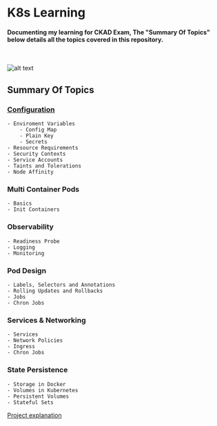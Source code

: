 # K8s Learning
<h4>Documenting my learning for CKAD Exam, The "Summary Of Topics" below details all the topics covered in this repository.</h4>
<br>

![alt text](https://codefresh.io/wp-content/uploads/2017/02/Intro-to-Kubernetes-blog-b-2.png)<br>

<h2>Summary Of Topics</h2>
<h3>


[Configuration](https://github.com/EAS-Kalem/k8-learning/tree/main/Configuration%20Module) 
</h3>

```
- Enviroment Variables
    - Config Map
    - Plain Key
    - Secrets
- Resource Requirements
- Security Contexts
- Service Accounts
- Taints and Tolerations
- Node Affinity
```

<h3>Multi Container Pods</h3>

```
- Basics
- Init Containers
```

<h3>Observability</h3>

```
- Readiness Probe
- Logging
- Monitoring
```

<h3>Pod Design</h3>

```
- Labels, Selectors and Annotations
- Rolling Updates and Rollbacks
- Jobs
- Chron Jobs
```


<h3>Services & Networking</h3>

```
- Services
- Network Policies
- Ingress
- Chron Jobs
```


<h3>State Persistence</h3>

```
- Storage in Docker
- Volumes in Kubernetes
- Persistent Volumes
- Stateful Sets
```

[Project explanation](path/to/explainer.md) 
